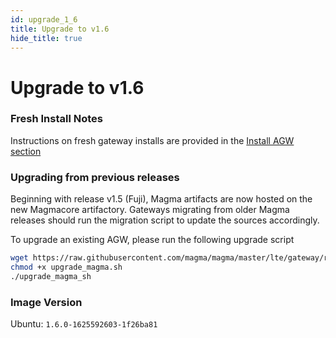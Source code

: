 ```yaml
---
id: upgrade_1_6
title: Upgrade to v1.6
hide_title: true
---
```


# Upgrade to v1.6

### Fresh Install Notes

Instructions on fresh gateway installs are provided in the [Install AGW section](https://magma.github.io/magma/docs/lte/deploy_install)

### Upgrading from previous releases

Beginning with release v1.5 (Fuji), Magma artifacts are now hosted on the new Magmacore artifactory. Gateways migrating from older Magma releases should run the migration script to update the sources accordingly.

To upgrade an existing AGW, please run the following upgrade script

```bash
wget https://raw.githubusercontent.com/magma/magma/master/lte/gateway/release/upgrade_magma.sh
chmod +x upgrade_magma.sh
./upgrade_magma_sh
```

### Image Version

Ubuntu: `1.6.0-1625592603-1f26ba81`
